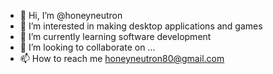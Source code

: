 - 👋 Hi, I’m @honeyneutron
- 👀 I’m interested in making desktop applications and games
- 🌱 I’m currently learning software development
- 💞️ I’m looking to collaborate on ...
- 📫 How to reach me honeyneutron80@gmail.com

<!---
honeyneutron/honeyneutron is a ✨ special ✨ repository because its `README.md` (this file) appears on your GitHub profile.
You can click the Preview link to take a look at your changes.
--->
